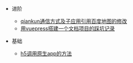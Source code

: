 * 进阶
    * [qiankun通信方式及子应用引用百度地图的修改](/)
    * [用vuepress搭建一个文档项目的踩坑记录](/high/vuepress)

* 基础
    * [h5调用原生app的方法](/base/h5_app)